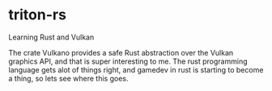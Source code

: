 # triton-rs
Learning Rust and Vulkan

The crate Vulkano provides a safe Rust abstraction over the Vulkan graphics API, and that is super interesting to me.  The rust programming language gets alot of things right, and gamedev in rust is starting to become a thing, so lets see where this goes.
